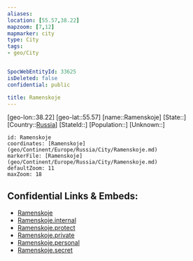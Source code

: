 ```yaml
---
aliases: 
location: [55.57,38.22]
mapzoom: [7,12] 
mapmarker: city 
type: City
tags:
- geo/City


SpocWebEntityId: 33625
isDeleted: false
confidential: public

title: Ramenskoje
---
```

[geo-lon::38.22]
[geo-lat::55.57]
[name::Ramenskoje]
[State::]
[Country::[Russia](geo/Continent/Europe/Russia.md)]
[StateId::]
[Population::]
[Unknown::]


```leaflet
id: Ramenskoje
coordinates: [Ramenskoje](geo/Continent/Europe/Russia/City/Ramenskoje.md)
markerFile: [Ramenskoje](geo/Continent/Europe/Russia/City/Ramenskoje.md)
defaultZoom: 11 
maxZoom: 18
```


## Confidential Links & Embeds: 
- [Ramenskoje](../../../../../../_public/geo/Continent/Europe/Russia/City/Ramenskoje.md) 
- [Ramenskoje.internal](../../../../../../_internal/geo/Continent/Europe/Russia/City/Ramenskoje.internal.md) 
- [Ramenskoje.protect](../../../../../../_protect/geo/Continent/Europe/Russia/City/Ramenskoje.protect.md) 
- [Ramenskoje.private](../../../../../../_private/geo/Continent/Europe/Russia/City/Ramenskoje.private.md) 
- [Ramenskoje.personal](../../../../../../_personal/geo/Continent/Europe/Russia/City/Ramenskoje.personal.md) 
- [Ramenskoje.secret](../../../../../../_secret/geo/Continent/Europe/Russia/City/Ramenskoje.secret.md) 
